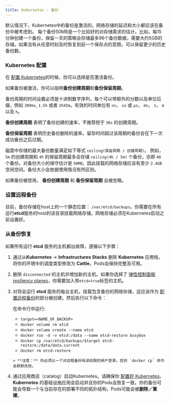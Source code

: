 ```yaml
---
title: Kubernetes - 备份
---
```



默认情况下，Kubernetes中的备份是激活的。网络存储的延迟和大小都应该在备份中被考虑到。 每个备份50MB是一个比较好的对存储需求的估计。比如，每15分钟创建一个备份，保留一天的策略会存储最多96个备份数据，需要大约5GB的存储。如果没有从任意时刻及时恢复到前一个保存点的意图，可以保留更少的历史备份数。

### Kubernetes 配置

在 [配置 Kubernetes]({{site.baseurl}}/rancher/{{page.version}}/{{page.lang}}/kubernetes/#设置kubernetes)的时候，你可以选择是否激活备份。

如果备份被激活，你可以指明**备份创建周期**和**备份保留周期**。

备份周期的时间设置必须是十进制数字序列，每个可以带额外的分数以及单位后缀，例如 `300ms`, `1.5h` 或者 `2h45m`。有效的时间单位有 `ns`， `us` 或 `µs`， `ms`， `s`， `m` 以及 `h`。

**备份创建周期** 表明了备份创建的速率，不推荐短于 `30s` 的创建周期。

**备份保留周期** 表明历史备份删除的速率。留存时间超过该周期的备份会在下一次成功备份之后过期。

磁盘中存储的最大备份数量满足如下等式 `ceiling(保留周期 / 创建周期)`。 例如， `5m` 的创建周期和 `4h` 的保留周期最多会存储 `ceiling(4h / 5m)` 个备份，亦即 `48` 个备份。对备份大小的保守估计是 `50MB`，因此挂载的网络存储应该有至少 `2.4GB` 空闲空间。备份大小会依据使用情况有所区别。

如果备份被禁用， **备份创建周期** 和 **备份保留周期** 会被忽略。

### 设置远程备份

目前，备份存储在host上的一个静态位置： `/var/etcd/backups`。你需要在所有运行**etcd**服务的host的该目录挂载网络存储。网络存储必须在Kubernetes启动之前设置好。

### 从备份恢复

如果所有运行 **etcd** 服务的主机都出故障，遵循以下步骤：

1. 通过从**Kubernetes** -> **Infrastructures Stacks** 删除 **Kubernetes** 应用栈，将你的环境中的调度类型修改为 **Cattle**。Pods会保持完整及可用。
2. 删除 `disconnected` 的主机并增加新的主机。如果你选择了 [弹性控制面板resiliency planes]({{site.baseurl}}/rancher/{{page.version}}/{{page.lang}}/kubernetes/resiliency-planes)，你需要加入带`etcd=true`标签的主机。
3. 对将会运行 **etcd** 服务的每台主机，挂载包含备份的网络存储，这应该作为 [配置远程备份](#设置远程备份)的部分被创建。然后执行以下命令：

    在命令行中运行:
    * ```target=<NAME_OF_BACKUP>```
    * ```docker volume rm etcd```
    * ```docker volume create --name etcd```
    * ```docker run -d -v etcd:/data --name etcd-restore busybox```
    * ```docker cp /var/etcd/backups/$target etcd-restore:/data/data.current```
    * ```docker rm etcd-restore```
    ```
    > **注意：** 你必须以一个对远程备份有读权限的用户登录。否则 `docker cp` 命令会默默失败。

5. 通过应用商店（catalog）启动Kubernetes。请确保你 [配置好 Kubernetes]({{site.baseurl}}/rancher/{{page.version}}/{{page.lang}}/kubernetes/#设置kubernetes)。 **Kubernetes** 的基础设施应用会启动并且你的Pods会恢复一致。你的备份可能会导致一个与当前存在的部署不同的拓扑结构，Pods可能会被**删除／重建**。
